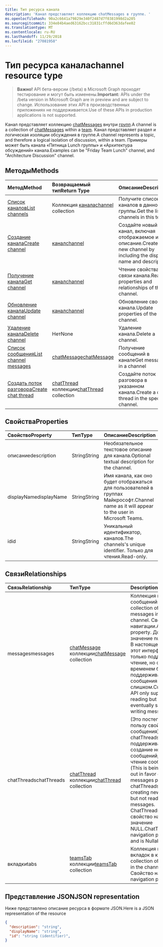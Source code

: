 ```yaml
---
title: Тип ресурса канала
description: 'Канал представляет коллекцию chatMessages в группе. '
ms.openlocfilehash: 90a2c6641a79829e340f2487d7f0381998d2a205
ms.sourcegitcommit: 334e84b4aed63162bcc31831cffd6d363dafee02
ms.translationtype: MT
ms.contentlocale: ru-RU
ms.lasthandoff: 11/29/2018
ms.locfileid: "27081958"
---
```

# <a name="channel-resource-type"></a><span data-ttu-id="26666-103">Тип ресурса канала</span><span class="sxs-lookup"><span data-stu-id="26666-103">channel resource type</span></span>

> <span data-ttu-id="26666-104">**Важно!** API бета-версии (/beta) в Microsoft Graph проходят тестирование и могут быть изменены.</span><span class="sxs-lookup"><span data-stu-id="26666-104">**Important:** APIs under the /beta version in Microsoft Graph are in preview and are subject to change.</span></span> <span data-ttu-id="26666-105">Использование этих API в производственных приложениях не поддерживается.</span><span class="sxs-lookup"><span data-stu-id="26666-105">Use of these APIs in production applications is not supported.</span></span>

<span data-ttu-id="26666-106">Канал представляет коллекцию [chatMessages](chatmessage.md) внутри [групп](../resources/team.md).</span><span class="sxs-lookup"><span data-stu-id="26666-106">A channel is a collection of [chatMessages](chatmessage.md) within a [team](../resources/team.md).</span></span> <span data-ttu-id="26666-107">Канал представляет раздел и логическая изоляции обсуждения в группе.</span><span class="sxs-lookup"><span data-stu-id="26666-107">A channel represents a topic, and therefore a logical isolation of discussion, within a team.</span></span> <span data-ttu-id="26666-108">Примеры может быть канала «Пятница Lunch группы» и «Архитектура обсуждений» канала.</span><span class="sxs-lookup"><span data-stu-id="26666-108">Examples can be "Friday Team Lunch" channel, and "Architecture Discussion" channel.</span></span>


## <a name="methods"></a><span data-ttu-id="26666-109">Методы</span><span class="sxs-lookup"><span data-stu-id="26666-109">Methods</span></span>

| <span data-ttu-id="26666-110">Метод</span><span class="sxs-lookup"><span data-stu-id="26666-110">Method</span></span>       | <span data-ttu-id="26666-111">Возвращаемый тип</span><span class="sxs-lookup"><span data-stu-id="26666-111">Return Type</span></span>  |<span data-ttu-id="26666-112">Описание</span><span class="sxs-lookup"><span data-stu-id="26666-112">Description</span></span>|
|:---------------|:--------|:----------|
|[<span data-ttu-id="26666-113">Список каналов</span><span class="sxs-lookup"><span data-stu-id="26666-113">List channels</span></span>](../api/channel-list.md) | <span data-ttu-id="26666-114">Коллекция [канала](channel.md)</span><span class="sxs-lookup"><span data-stu-id="26666-114">[channel](channel.md) collection</span></span> | <span data-ttu-id="26666-115">Получите список каналов в данной группы.</span><span class="sxs-lookup"><span data-stu-id="26666-115">Get the list of channels in this team.</span></span>|
|[<span data-ttu-id="26666-116">Создание канала</span><span class="sxs-lookup"><span data-stu-id="26666-116">Create channel</span></span>](../api/channel-post.md) | [<span data-ttu-id="26666-117">канал</span><span class="sxs-lookup"><span data-stu-id="26666-117">channel</span></span>](channel.md) | <span data-ttu-id="26666-118">Создайте новый канал, включая отображаемое имя и описание.</span><span class="sxs-lookup"><span data-stu-id="26666-118">Create a new channel by including the display name and description.</span></span>|
|[<span data-ttu-id="26666-119">Получение канала</span><span class="sxs-lookup"><span data-stu-id="26666-119">Get channel</span></span>](../api/channel-get.md) | [<span data-ttu-id="26666-120">канал</span><span class="sxs-lookup"><span data-stu-id="26666-120">channel</span></span>](channel.md) | <span data-ttu-id="26666-121">Чтение свойства и связи канала.</span><span class="sxs-lookup"><span data-stu-id="26666-121">Read properties and relationships of the channel.</span></span>|
|[<span data-ttu-id="26666-122">Обновление канала</span><span class="sxs-lookup"><span data-stu-id="26666-122">Update channel</span></span>](../api/channel-patch.md) | [<span data-ttu-id="26666-123">канал</span><span class="sxs-lookup"><span data-stu-id="26666-123">channel</span></span>](channel.md) | <span data-ttu-id="26666-124">Обновление свойств канала.</span><span class="sxs-lookup"><span data-stu-id="26666-124">Update properties of the channel.</span></span>|
|[<span data-ttu-id="26666-125">Удаление канала</span><span class="sxs-lookup"><span data-stu-id="26666-125">Delete channel</span></span>](../api/channel-delete.md) | <span data-ttu-id="26666-126">Нет</span><span class="sxs-lookup"><span data-stu-id="26666-126">None</span></span> | <span data-ttu-id="26666-127">Удаление канала.</span><span class="sxs-lookup"><span data-stu-id="26666-127">Delete a channel.</span></span>|
|[<span data-ttu-id="26666-128">Список сообщения</span><span class="sxs-lookup"><span data-stu-id="26666-128">List channel messages</span></span>](../api/channel-list-messages.md)  | [<span data-ttu-id="26666-129">chatMessage</span><span class="sxs-lookup"><span data-stu-id="26666-129">chatMessage</span></span>](../resources/chatmessage.md) | <span data-ttu-id="26666-130">Получение сообщений в канале</span><span class="sxs-lookup"><span data-stu-id="26666-130">Get messages in a channel</span></span> |
|[<span data-ttu-id="26666-131">Создать поток разговора</span><span class="sxs-lookup"><span data-stu-id="26666-131">Create chat thread</span></span>](../api/channel-post-chatthreads.md) | <span data-ttu-id="26666-132">[chatThread](chatthread.md) коллекции</span><span class="sxs-lookup"><span data-stu-id="26666-132">[chatThread](chatthread.md) collection</span></span>| <span data-ttu-id="26666-133">Создайте поток разговора в указанном канала.</span><span class="sxs-lookup"><span data-stu-id="26666-133">Create a chat thread in the specified channel.</span></span>|

## <a name="properties"></a><span data-ttu-id="26666-134">Свойства</span><span class="sxs-lookup"><span data-stu-id="26666-134">Properties</span></span>
| <span data-ttu-id="26666-135">Свойство</span><span class="sxs-lookup"><span data-stu-id="26666-135">Property</span></span>     | <span data-ttu-id="26666-136">Тип</span><span class="sxs-lookup"><span data-stu-id="26666-136">Type</span></span>   |<span data-ttu-id="26666-137">Описание</span><span class="sxs-lookup"><span data-stu-id="26666-137">Description</span></span>|
|:---------------|:--------|:----------|
|<span data-ttu-id="26666-138">описание</span><span class="sxs-lookup"><span data-stu-id="26666-138">description</span></span>|<span data-ttu-id="26666-139">String</span><span class="sxs-lookup"><span data-stu-id="26666-139">String</span></span>|<span data-ttu-id="26666-140">Необязательное текстовое описание для канала.</span><span class="sxs-lookup"><span data-stu-id="26666-140">Optional textual description for the channel.</span></span>|
|<span data-ttu-id="26666-141">displayName</span><span class="sxs-lookup"><span data-stu-id="26666-141">displayName</span></span>|<span data-ttu-id="26666-142">String</span><span class="sxs-lookup"><span data-stu-id="26666-142">String</span></span>|<span data-ttu-id="26666-143">Имя канала, как оно будет отображаться для пользователей в группах Майкрософт.</span><span class="sxs-lookup"><span data-stu-id="26666-143">Channel name as it will appear to the user in Microsoft Teams.</span></span>|
|<span data-ttu-id="26666-144">id</span><span class="sxs-lookup"><span data-stu-id="26666-144">id</span></span>|<span data-ttu-id="26666-145">String</span><span class="sxs-lookup"><span data-stu-id="26666-145">String</span></span>|<span data-ttu-id="26666-146">Уникальный идентификатор, каналов.</span><span class="sxs-lookup"><span data-stu-id="26666-146">The channels's unique identifier.</span></span> <span data-ttu-id="26666-147">Только для чтения.</span><span class="sxs-lookup"><span data-stu-id="26666-147">Read-only.</span></span>|

## <a name="relationships"></a><span data-ttu-id="26666-148">Связи</span><span class="sxs-lookup"><span data-stu-id="26666-148">Relationships</span></span>
| <span data-ttu-id="26666-149">Связь</span><span class="sxs-lookup"><span data-stu-id="26666-149">Relationship</span></span> | <span data-ttu-id="26666-150">Тип</span><span class="sxs-lookup"><span data-stu-id="26666-150">Type</span></span>   |<span data-ttu-id="26666-151">Description</span><span class="sxs-lookup"><span data-stu-id="26666-151">Description</span></span>|
|:---------------|:--------|:----------|
|<span data-ttu-id="26666-152">messages</span><span class="sxs-lookup"><span data-stu-id="26666-152">messages</span></span>|<span data-ttu-id="26666-153">[chatMessage](chatmessage.md) коллекции</span><span class="sxs-lookup"><span data-stu-id="26666-153">[chatMessage](chatmessage.md) collection</span></span>|<span data-ttu-id="26666-154">Коллекция всех сообщений в канале.</span><span class="sxs-lookup"><span data-stu-id="26666-154">A collection of all the messages in the channel.</span></span> <span data-ttu-id="26666-155">Свойство навигации.</span><span class="sxs-lookup"><span data-stu-id="26666-155">A navigation property.</span></span> <span data-ttu-id="26666-156">Допускается значение null.</span><span class="sxs-lookup"><span data-stu-id="26666-156">Nullable.</span></span> <span data-ttu-id="26666-157">В настоящее время этот интерфейс API только поддерживает чтение, но со временем будут поддерживать сообщения о записи слишком.</span><span class="sxs-lookup"><span data-stu-id="26666-157">Currently this API only supports reading but will eventually support writing messages too.</span></span>|
|<span data-ttu-id="26666-158">chatThreads</span><span class="sxs-lookup"><span data-stu-id="26666-158">chatThreads</span></span>|<span data-ttu-id="26666-159">[chatThread](chatthread.md) коллекции</span><span class="sxs-lookup"><span data-stu-id="26666-159">[chatThread](chatthread.md) collection</span></span>|<span data-ttu-id="26666-160">(Это постепенно пользу свойства сообщения) chatThreads поддерживает создание новых сообщений, но не чтение сообщений.</span><span class="sxs-lookup"><span data-stu-id="26666-160">(This is being phased out in favor of the messages property) chatThreads supports creating new messages but not reading messages.</span></span> <span data-ttu-id="26666-161">ChatThreads — это свойство навигации, а значение NULL.</span><span class="sxs-lookup"><span data-stu-id="26666-161">ChatThreads is a navigation property, and is Nullable.</span></span>|
|<span data-ttu-id="26666-162">вкладки</span><span class="sxs-lookup"><span data-stu-id="26666-162">tabs</span></span>|<span data-ttu-id="26666-163">[teamsTab](../resources/teamstab.md) коллекции</span><span class="sxs-lookup"><span data-stu-id="26666-163">[teamsTab](../resources/teamstab.md) collection</span></span>|<span data-ttu-id="26666-164">Коллекция всех вкладок в канале.</span><span class="sxs-lookup"><span data-stu-id="26666-164">A collection of all the tabs in the channel.</span></span> <span data-ttu-id="26666-165">Свойство навигации.</span><span class="sxs-lookup"><span data-stu-id="26666-165">A navigation property.</span></span>|


## <a name="json-representation"></a><span data-ttu-id="26666-166">Представление JSON</span><span class="sxs-lookup"><span data-stu-id="26666-166">JSON representation</span></span>

<span data-ttu-id="26666-167">Ниже представлено описание ресурса в формате JSON.</span><span class="sxs-lookup"><span data-stu-id="26666-167">Here is a JSON representation of the resource</span></span>

<!-- {
  "blockType": "resource",
  "optionalProperties": [
    "chatthreads"
  ],
  "keyProperty": "id",
  "@odata.type": "microsoft.graph.channel"
}-->

```json
{
  "description": "string",
  "displayName": "string",
  "id": "string (identifier)",
}

```


<!-- uuid: 8fcb5dbc-d5aa-4681-8e31-b001d5168d79
2015-10-25 14:57:30 UTC -->
<!-- {
  "type": "#page.annotation",
  "description": "channel resource",
  "keywords": "",
  "section": "documentation",
  "tocPath": ""
}-->
